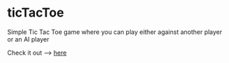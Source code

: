 # ticTacToe
 Simple Tic Tac Toe game where you can play either against another player or an AI player

 Check it out --> [here](https://mariandangit.github.io/ticTacToe/)
